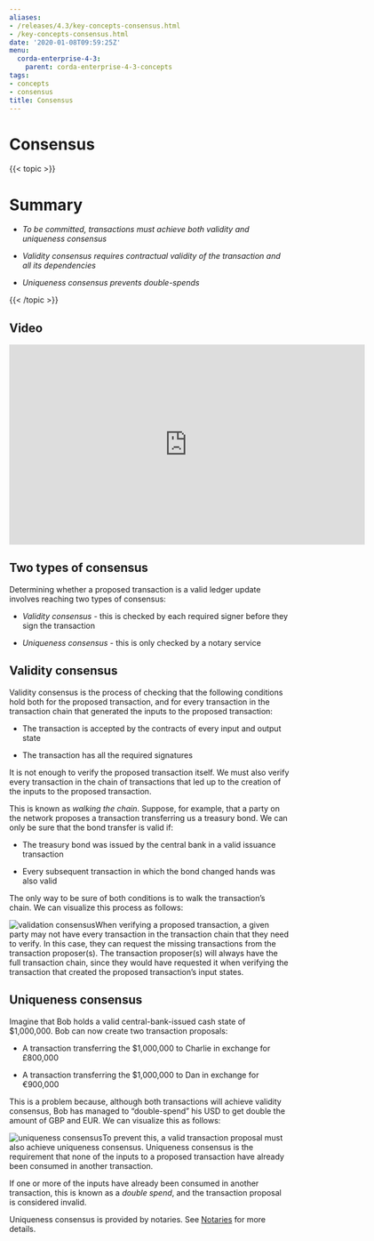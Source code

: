 ```yaml
---
aliases:
- /releases/4.3/key-concepts-consensus.html
- /key-concepts-consensus.html
date: '2020-01-08T09:59:25Z'
menu:
  corda-enterprise-4-3:
    parent: corda-enterprise-4-3-concepts
tags:
- concepts
- consensus
title: Consensus
---
```



# Consensus


{{< topic >}}
# Summary


* *To be committed, transactions must achieve both validity and uniqueness consensus*


* *Validity consensus requires contractual validity of the transaction and all its dependencies*


* *Uniqueness consensus prevents double-spends*



{{< /topic >}}
## Video

<iframe src="https://player.vimeo.com/video/214138438" width="640" height="360" frameborder="0" webkitallowfullscreen="true" mozallowfullscreen="true" allowfullscreen="true"></iframe>


<p></p>

## Two types of consensus

Determining whether a proposed transaction is a valid ledger update involves reaching two types of consensus:


* *Validity consensus* - this is checked by each required signer before they sign the transaction


* *Uniqueness consensus* - this is only checked by a notary service



## Validity consensus

Validity consensus is the process of checking that the following conditions hold both for the proposed transaction,
                and for every transaction in the transaction chain that generated the inputs to the proposed transaction:


* The transaction is accepted by the contracts of every input and output state


* The transaction has all the required signatures


It is not enough to verify the proposed transaction itself. We must also verify every transaction in the chain of
                transactions that led up to the creation of the inputs to the proposed transaction.

This is known as *walking the chain*. Suppose, for example, that a party on the network proposes a transaction
                transferring us a treasury bond. We can only be sure that the bond transfer is valid if:


* The treasury bond was issued by the central bank in a valid issuance transaction


* Every subsequent transaction in which the bond changed hands was also valid


The only way to be sure of both conditions is to walk the transaction’s chain. We can visualize this process as follows:

![validation consensus](/en/images/validation-consensus.png "validation consensus")When verifying a proposed transaction, a given party may not have every transaction in the transaction chain that they
                need to verify. In this case, they can request the missing transactions from the transaction proposer(s). The
                transaction proposer(s) will always have the full transaction chain, since they would have requested it when
                verifying the transaction that created the proposed transaction’s input states.


## Uniqueness consensus

Imagine that Bob holds a valid central-bank-issued cash state of $1,000,000. Bob can now create two transaction
                proposals:


* A transaction transferring the $1,000,000 to Charlie in exchange for £800,000


* A transaction transferring the $1,000,000 to Dan in exchange for €900,000


This is a problem because, although both transactions will achieve validity consensus, Bob has managed to
                “double-spend” his USD to get double the amount of GBP and EUR. We can visualize this as follows:

![uniqueness consensus](/en/images/uniqueness-consensus.png "uniqueness consensus")To prevent this, a valid transaction proposal must also achieve uniqueness consensus. Uniqueness consensus is the
                requirement that none of the inputs to a proposed transaction have already been consumed in another transaction.

If one or more of the inputs have already been consumed in another transaction, this is known as a *double spend*,
                and the transaction proposal is considered invalid.

Uniqueness consensus is provided by notaries. See [Notaries](key-concepts-notaries.md) for more details.


